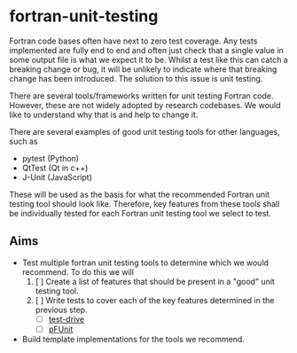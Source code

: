 # fortran-unit-testing
Fortran code bases often have next to zero test coverage. Any tests implemented are fully end to end and often just check that a single value in some
output file is what we expect it to be. Whilst a test like this can catch a breaking change or bug, it will be unlikely to indicate where that 
breaking change has been introduced. The solution to this issue is unit testing. 

There are several tools/frameworks written for unit testing Fortran code. However, these are not widely adopted by research codebases. We would like
to understand why that is and help to change it. 

There are several examples of good unit testing tools for other languages, such as 

- pytest (Python)
- QtTest (Qt in c++)
- J-Unit (JavaScript)

These will be used as the basis for what the recommended Fortran unit testing tool should look like. Therefore, key features from these tools shall be 
individually tested for each Fortran unit testing tool we select to test.

## Aims
- Test multiple fortran unit testing tools to determine which we would recommend. To do this we will
    1. [ ] Create a list of features that should be present in a "good" unit testing tool.
    2. [ ] Write tests to cover each of the key features determined in the previous step.
        - [ ] [test-drive](./tests/test-drive)
        - [ ] [pFUnit](./tests/pFUnit)
- Build template implementations for the tools we recommend.
